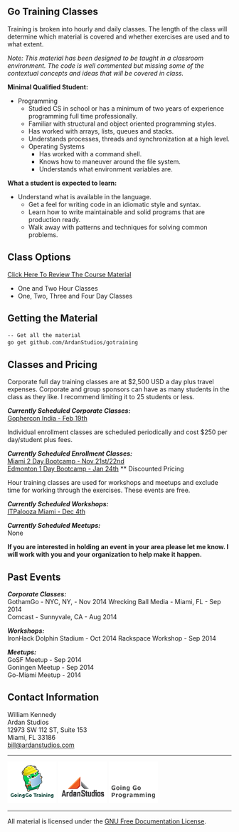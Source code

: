 ## Go Training Classes
Training is broken into hourly and daily classes. The length of the class will determine which material is covered and whether exercises are used and to what extent.

_Note: This material has been designed to be taught in a classroom environment. The code is well commented but missing some of the contextual concepts and ideas that will be covered in class._

**Minimal Qualified Student:**

* Programming
	* Studied CS in school or has a minimum of two years of experience programming full time professionally.
	* Familiar with structural and object oriented programming styles.
	* Has worked with arrays, lists, queues and stacks.
	* Understands processes, threads and synchronization at a high level.
	* Operating Systems
    	* Has worked with a command shell.
    	* Knows how to maneuver around the file system.
    	* Understands what environment variables are.

**What a student is expected to learn:**

* Understand what is available in the language.
    * Get a feel for writing code in an idiomatic style and syntax.
    * Learn how to write maintainable and solid programs that are production ready.
    * Walk away with patterns and techniques for solving common problems. 

## Class Options

[Click Here To Review The Course Material](00-slides/readme.md)

* One and Two Hour Classes
* One, Two, Three and Four Day Classes

## Getting the Material

    -- Get all the material
    go get github.com/ArdanStudios/gotraining

## Classes and Pricing

Corporate full day training classes are at $2,500 USD a day plus travel expenses. Corporate and group sponsors can have as many students in the class as they like. I recommend limiting it to 25 students or less.

**_Currently Scheduled Corporate Classes:_**  
[Gophercon India - Feb 19th](http://www.gophercon.in/go-workshop/)

Individual enrollment classes are scheduled periodically and cost $250 per day/student plus fees.

**_Currently Scheduled Enrollment Classes:_**  
[Miami 2 Day Bootcamp - Nov 21st/22nd](https://www.eventbrite.com/e/go-programming-bootcamp-tickets-13757443885)  
[Edmonton 1 Day Bootcamp - Jan 24th](http://edmontongo.org/workshop/) ** Discounted Pricing

Hour training classes are used for workshops and meetups and exclude time for working through the exercises. These events are free.

**_Currently Scheduled Workshops:_**   
[ITPalooza Miami - Dec 4th](http://itpalooza.com/session/intro-to-go-programming/)

**_Currently Scheduled Meetups:_**   
None

**If you are interested in holding an event in your area please let me know. I will work with you and your organization to help make it happen.**

## Past Events

**_Corporate Classes:_**  
GothamGo - NYC, NY, - Nov 2014
Wrecking Ball Media - Miami, FL - Sep 2014  
Comcast - Sunnyvale, CA - Aug 2014

**_Workshops:_**  
IronHack Dolphin Stadium - Oct 2014
Rackspace Workshop - Sep 2014

**_Meetups:_**  
GoSF Meetup - Sep 2014  
Goningen Meetup - Sep 2014  
Go-Miami Meetup - 2014

## Contact Information

William Kennedy  
Ardan Studios  
12973 SW 112 ST, Suite 153  
Miami, FL 33186  
bill@ardanstudios.com

___
[![GoingGo Training](00-slides/images/ggt_logo.png)](http://www.goinggotraining.net)
[![Ardan Studios](00-slides/images/ardan_logo.png)](http://www.ardanstudios.com)
[![GoingGo Blog](00-slides/images/ggb_logo.png)](http://www.goinggo.net)
___
All material is licensed under the [GNU Free Documentation License](https://github.com/ArdanStudios/gotraining/blob/master/LICENSE).